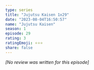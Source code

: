 ```yaml
---
type: series
title: "Jujutsu Kaisen 1x29"
date: "2023-08-04T16:50:57"
name: "Jujutsu Kaisen"
season: 1
episode: 29
rating: 3
ratingEmoji: ⭐️⭐️⭐️
share: false
---
```


*[No review was written for this episode]*
